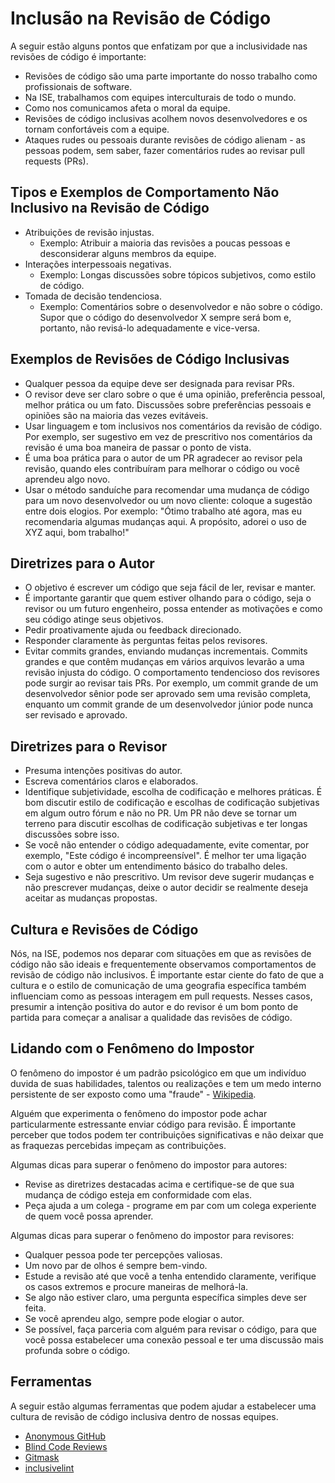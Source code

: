 # Inclusão na Revisão de Código

A seguir estão alguns pontos que enfatizam por que a inclusividade nas revisões de código é importante:

* Revisões de código são uma parte importante do nosso trabalho como profissionais de software.
* Na ISE, trabalhamos com equipes interculturais de todo o mundo.
* Como nos comunicamos afeta o moral da equipe.
* Revisões de código inclusivas acolhem novos desenvolvedores e os tornam confortáveis com a equipe.
* Ataques rudes ou pessoais durante revisões de código alienam - as pessoas podem, sem saber, fazer comentários rudes ao revisar pull requests (PRs).

## Tipos e Exemplos de Comportamento Não Inclusivo na Revisão de Código

* Atribuições de revisão injustas.
  * Exemplo: Atribuir a maioria das revisões a poucas pessoas e desconsiderar alguns membros da equipe.
* Interações interpessoais negativas.
  * Exemplo: Longas discussões sobre tópicos subjetivos, como estilo de código.
* Tomada de decisão tendenciosa.
  * Exemplo: Comentários sobre o desenvolvedor e não sobre o código. Supor que o código do desenvolvedor X sempre será bom e, portanto, não revisá-lo adequadamente e vice-versa.

## Exemplos de Revisões de Código Inclusivas

* Qualquer pessoa da equipe deve ser designada para revisar PRs.
* O revisor deve ser claro sobre o que é uma opinião, preferência pessoal, melhor prática ou um fato. Discussões sobre preferências pessoais e opiniões são na maioria das vezes evitáveis.
* Usar linguagem e tom inclusivos nos comentários da revisão de código. Por exemplo, ser sugestivo em vez de prescritivo nos comentários da revisão é uma boa maneira de passar o ponto de vista.
* É uma boa prática para o autor de um PR agradecer ao revisor pela revisão, quando eles contribuíram para melhorar o código ou você aprendeu algo novo.
* Usar o método sanduíche para recomendar uma mudança de código para um novo desenvolvedor ou um novo cliente: coloque a sugestão entre dois elogios. Por exemplo: "Ótimo trabalho até agora, mas eu recomendaria algumas mudanças aqui. A propósito, adorei o uso de XYZ aqui, bom trabalho!"

## Diretrizes para o Autor

* O objetivo é escrever um código que seja fácil de ler, revisar e manter.
* É importante garantir que quem estiver olhando para o código, seja o revisor ou um futuro engenheiro, possa entender as motivações e como seu código atinge seus objetivos.
* Pedir proativamente ajuda ou feedback direcionado.
* Responder claramente às perguntas feitas pelos revisores.
* Evitar commits grandes, enviando mudanças incrementais. Commits grandes e que contêm mudanças em vários arquivos levarão a uma revisão injusta do código. O comportamento tendencioso dos revisores pode surgir ao revisar tais PRs. Por exemplo, um commit grande de um desenvolvedor sênior pode ser aprovado sem uma revisão completa, enquanto um commit grande de um desenvolvedor júnior pode nunca ser revisado e aprovado.

## Diretrizes para o Revisor

* Presuma intenções positivas do autor.
* Escreva comentários claros e elaborados.
* Identifique subjetividade, escolha de codificação e melhores práticas. É bom discutir estilo de codificação e escolhas de codificação subjetivas em algum outro fórum e não no PR. Um PR não deve se tornar um terreno para discutir escolhas de codificação subjetivas e ter longas discussões sobre isso.
* Se você não entender o código adequadamente, evite comentar, por exemplo, "Este código é incompreensível". É melhor ter uma ligação com o autor e obter um entendimento básico do trabalho deles.
* Seja sugestivo e não prescritivo. Um revisor deve sugerir mudanças e não prescrever mudanças, deixe o autor decidir se realmente deseja aceitar as mudanças propostas.

## Cultura e Revisões de Código

Nós, na ISE, podemos nos deparar com situações em que as revisões de código não são ideais e frequentemente observamos comportamentos de revisão de código não inclusivos. É importante estar ciente do fato de que a cultura e o estilo de comunicação de uma geografia específica também influenciam como as pessoas interagem em pull requests.
Nesses casos, presumir a intenção positiva do autor e do revisor é um bom ponto de partida para começar a analisar a qualidade das revisões de código.

## Lidando com o Fenômeno do Impostor

O fenômeno do impostor é um padrão psicológico em que um indivíduo duvida de suas habilidades, talentos ou realizações e tem um medo interno persistente de ser exposto como uma "fraude" - [Wikipedia](https://en.wikipedia.org/wiki/Impostor_phenomenon).

Alguém que experimenta o fenômeno do impostor pode achar particularmente estressante enviar código para revisão. É importante perceber que todos podem ter contribuições significativas e não deixar que as fraquezas percebidas impeçam as contribuições.

Algumas dicas para superar o fenômeno do impostor para autores:

* Revise as diretrizes destacadas acima e certifique-se de que sua mudança de código esteja em conformidade com elas.
* Peça ajuda a um colega - programe em par com um colega experiente de quem você possa aprender.

Algumas dicas para superar o fenômeno do impostor para revisores:

* Qualquer pessoa pode ter percepções valiosas.
* Um novo par de olhos é sempre bem-vindo.
* Estude a revisão até que você a tenha entendido claramente, verifique os casos extremos e procure maneiras de melhorá-la.
* Se algo não estiver claro, uma pergunta específica simples deve ser feita.
* Se você aprendeu algo, sempre pode elogiar o autor.
* Se possível, faça parceria com alguém para revisar o código, para que você possa estabelecer uma conexão pessoal e ter uma discussão mais profunda sobre o código.

## Ferramentas

A seguir estão algumas ferramentas que podem ajudar a estabelecer uma cultura de revisão de código inclusiva dentro de nossas equipes.

* [Anonymous GitHub](https://github.com/tdurieux/anonymous_github)
* [Blind Code Reviews](https://github.com/zombie/blind-reviews)
* [Gitmask](https://www.gitmask.com)
* [inclusivelint](https://github.com/inclusivelint)
